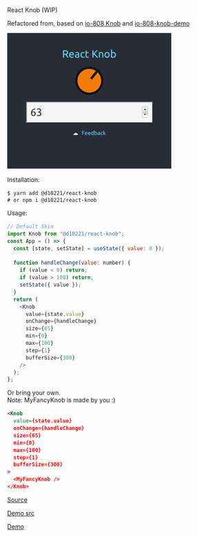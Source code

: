 React Knob (WIP)

Refactored from, based on [io-808 Knob](https://github.com/vincentriemer/io-808) and [io-808-knob-demo](https://codepen.io/vincentriemer/pen/YZVdQb)

![screenshot](./packages/demo/public/screenshot.png "Screeenshot")

Installation:

    $ yarn add @d10221/react-knob
    # or npm i @d10221/react-knob

Usage:

```javascript
// Default Skin
import Knob from "@d10221/react-knob";
const App = () => {
  const [state, setState] = useState({ value: 0 });

  function handleChange(value: number) {
    if (value < 0) return;
    if (value > 100) return;
    setState({ value });
  }
  return (
    <Knob
      value={state.value}
      onChange={handleChange}
      size={65}
      min={0}
      max={100}
      step={1}
      bufferSize={300}
    />
  );
};
```

Or bring your own.  
Note: MyFancyKnob is made by you :)
```xml
<Knob
  value={state.value}
  onChange={handleChange}
  size={65}
  min={0}
  max={100}
  step={1}
  bufferSize={300}
>
  <MyFancyKnob />
</Knob>
```

[Source](./packages/react-knob)

[Demo src](./packages/demo)

[Demo](https://d10221.github.io/react-knob/)
